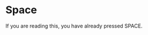# Space

If you are reading this, you have already pressed SPACE.

<style>
.passcode {
  color: #eee;
  padding: 10px;
  text-align: center;
}

.passcode h3 {
  font-size: 1.5em;
  border-bottom: none;
  padding: 0;
  margin: 0 0 10px 0;
  font-weight: bold;
  text-transform: uppercase;
}

.passcode p {
  margin: 0 0 5px 0;
  padding: 0;
}

.passcode-locked {
  border: 5px solid #8B0000;
  background-color: #DC143C;
}

.passcode-open {
  border: 5px solid #8FBC8F;
  background-color: #7FFF00;
  color: #232323;
}
</style>
